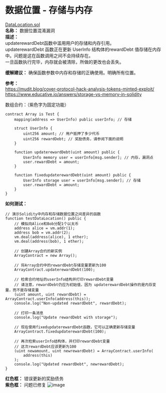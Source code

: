 # 数据位置 - 存储与内存
[DataLocation.sol](https://github.com/SunWeb3Sec/DeFiVulnLabs/blob/main/src/test/DataLocation.sol)  
**名称：** 数据位置混淆漏洞  
**描述：**  
updaterewardDebt函数中滥用用户的存储和内存引用。  
updaterewardDebt 函数正在更新 UserInfo 结构体的rewardDebt 值存储在内存中。问题是这在函数调用之间不会持续存在。  
一旦函数执行完毕，内存就会被清除，所做的更改也会丢失。  


**缓解建议：**
确保函数参数中内存和存储的正确使用。明确所有位置。  

**参考：**  
https://mudit.blog/cover-protocol-hack-analysis-tokens-minted-exploit/  
https://www.educative.io/answers/storage-vs-memory-in-solidity  


数组合约：（紫色字为固定功能）
```
contract Array is Test {
    mapping(address => UserInfo) public userInfo; // 存储

    struct UserInfo {
        uint256 amount; // 用户抵押了多少代币
        uint256 rewardDebt; // 奖励债务，请参阅下面的说明
    }

    function updaterewardDebt(uint amount) public {
        UserInfo memory user = userInfo[msg.sender]; // 内存，漏洞点
        user.rewardDebt = amount;
    }

    function fixedupdaterewardDebt(uint amount) public {
        UserInfo storage user = userInfo[msg.sender]; // 存储
        user.rewardDebt = amount;
    }
}
```  
**如何测试：**  
```
// 演示Solidity中内存和存储数据位置之间差异的函数
function testDataLocation() public {
    // 模拟向Alice和Bob分配1个以太币
    address alice = vm.addr(1);
    address bob = vm.addr(2);
    vm.deal(address(alice), 1 ether);
    vm.deal(address(bob), 1 ether);

    // 创建Array合约的新实例
    ArrayContract = new Array();

    // 将Array合约中的rewardDebt存储变量更新为100
    ArrayContract.updaterewardDebt(100); 

    // 检索合约地址的userInfo结构并打印rewardDebt变量
    // 请注意，rewardDebt仍应为初始值，因为 updaterewardDebt操作的是内存变量，而不是存储变量
    (uint amount, uint rewardDebt) = ArrayContract.userInfo(address(this));
    console.log("Non-updated rewardDebt", rewardDebt);

    // 打印一条消息
    console.log("Update rewardDebt with storage");

    // 现在使用fixedupdaterewardDebt函数，它可以正确更新存储变量
    ArrayContract.fixedupdaterewardDebt(100);

    // 再次检索userInfo结构体，并打印rewardDebt变量
    // 这次rewardDebt应该更新为100
    (uint newamount, uint newrewardDebt) = ArrayContract.userInfo(
        address(this)
    );
    console.log("Updated rewardDebt", newrewardDebt);
}
```  
**红色框：** 错误更新的奖励债务  
**紫色框：** 问题已修复
![image](https://web3sec.notion.site/image/https%3A%2F%2Fs3-us-west-2.amazonaws.com%2Fsecure.notion-static.com%2F1cf5afb4-a281-43e4-abf5-31831f3b874f%2FUntitled.png?table=block&id=ebe353c4-5056-4d72-aff6-064bde3c21a8&spaceId=369b5001-5511-4fe6-a099-48af1d841f20&width=2000&userId=&cache=v2)